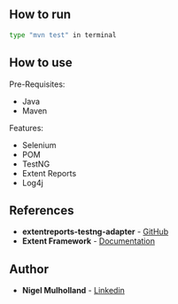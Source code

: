 ## How to run
```bash
type "mvn test" in terminal
```
## How to use

Pre-Requisites:
* Java
* Maven

Features:
* Selenium
* POM
* TestNG
* Extent Reports
* Log4j

## References
* **extentreports-testng-adapter** - [GitHub](https://github.com/extent-framework/extentreports-testng-adapter) 
* **Extent Framework** - [Documentation](http://www.extentreports.com/docs/versions/4/java/testng.html) 

## Author
* **Nigel Mulholland** - [Linkedin](https://www.linkedin.com/in/nigel-mulholland/) 